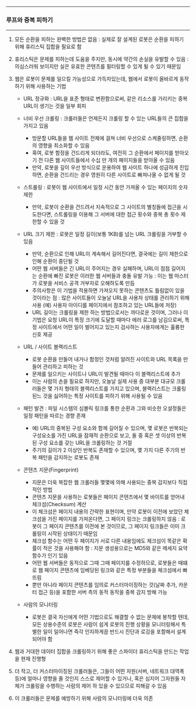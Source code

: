 -----
### 루프와 중복 피하기
-----
1. 모든 순환을 피하는 완벽한 방법은 없음 : 실제로 잘 설계된 로봇은 순환을 피하기 위해 휴리스틱 집합을 필요로 함
2. 휴리스틱은 문제를 피하는데 도움을 주지만, 동시에 약간의 손실을 유발할 수 있음 : 의심스러워 보이지만 실은 유효한 콘텐츠를 필터링할 수 있게 될 수 있기 때문임
3. 웹은 로봇이 문제를 일으킬 가능성으로 가득차있는데, 웹에서 로봇이 올바르게 동작하기 위해 사용하는 기법
   - URL 정규화 : URL을 표준 형태로 변환함으로써, 같은 리소스를 가리키는 중복 URL이 생기는 것을 일부 회피
   - 너비 우선 크롤링 : 크롤러들은 언제든지 크롤링 할 수 있는 URL들의 큰 집합을 가지고 있음
     + 방문할 URL들을 웹 사이트 전체에 걸쳐 너비 우선으로 스케줄링하면, 순환의 영향을 최소화할 수 있음
     + 혹여, 로봇 함정을 건드리게 되더라도, 여전히 그 순환에서 페이지를 받아오기 전 다른 웹 사이트들에서 수십 만 개의 페이지들을 받아올 수 있음
     + 만약, 로봇을 깊이 우선 방식으로 운용하여 웹 사이트 하나에 성급하게 진입하면, 순환을 건드리는 경우 영원히 다른 사이트로 빠져나올 수 없게 될 것

   - 스트롤링 : 로봇이 웹 사이트에서 일정 시간 동안 가져올 수 있는 페이지의 숫자 제한
     + 만약, 로봇이 순환을 건드려서 지속적으로 그 사이트의 별칭들에 접근을 시도한다면, 스트롤링을 이용해 그 서버에 대한 접근 횟수와 중복 총 횟수 제한할 수 있을 것

   - URL 크기 제한 : 로봇은 일정 길이(보통 1KB)를 넘는 URL 크롤링을 거부할 수 있음
     + 만약, 순환으로 인해 URL이 계속해서 길어진다면, 결국에는 길이 제한으로 인해 순환이 중단될 것
     + 어떤 웹 서버들은 긴 URL이 주어지는 경우 실패하며, URL이 점점 길어지는 순환에 빠진 로봇은 이러한 웹 서버들과 충돌 유발 가능 : 이는 웹 마스터가 로봇을 서비스 공격 거부자로 오해하도록 만듬
     + 주의사항은 이 기법을 적용하면 가져오지 못하는 콘텐츠도 틀림없이 있을 것이라는 점 : 많은 사이트들이 오늘날 URL을 사용자 상태를 관리하기 위해 사용 (예) 사용자 아이디를 페이지에서 참조하고 있는 URL들에 저장)
     + URL 길이는 크롤링을 제한 하는 방법으로서는 까다로운 것이며, 그러나 이 기법은 요청 URL이 특정 크기에 도달할 때마다 에러 로그를 남김으로써, 특정 사이트에서 어떤 일이 벌어지고 있는지 검사하는 사용자에게는 훌륭한 신호 제공

   - URL / 사이트 블랙리스트
     + 로봇 순환을 만들어 내거나 함정인 것처럼 알려진 사이트와 URL 목록을 만들어 관리하고 피하는 것
     + 문제를 일으키는 사이트나 URL이 발견될 때마다 이 블랙리스트에 추가
     + 이는 사람의 손을 필요로 하지만, 오늘날 실제 사용 중 대부분 대규모 크롤러들은 몇 가지 형태의 블랙리스트를 가지고 있으며, 블랙리스트는 크롤링 된느 것을 싫어하는 특정 사이트를 피하기 위해 사용될 수 있음
    
   - 패턴 발견 : 파일 시스템의 심볼릭 링크를 통한 순환과 그와 비슷한 오설정들은 일정 패턴을 따르는 경향 존재
     + 예) URL의 중복된 구성 요소와 함께 길어질 수 있으며, 몇 로봇은 반복되는 구성요소를 가진 URL을 잠재적 순환으로 보고, 둘 중 혹은 셋 이상의 반복된 구성 요소를 갖는 URL을 크롤링하는 것 거절
     + 주기의 길이가 2 이상인 반복도 존재할 수 있으며, 몇 가지 다른 주기의 반복 패턴을 감지하는 로봇도 존재

   - 콘텐츠 지문(Fingerprint)
     + 지문은 더욱 복잡한 웹 크롤러들 몇몇에 의해 사용되는 중복 감지보다 직접적인 방법
     + 콘텐츠 지문을 사용하는 로봇들은 페이지 콘텐츠에서 몇 바이트를 얻어내 체크섬(Checksum) 계산
     + 이 체크섬은 페이지 내용의 간략한 표현이며, 만약 로봇이 이전에 보았던 체크섬을 가진 페이지를 가져온다면, 그 페이지 링크는 크롤링하지 않음 : 로봇이 그 페이지 콘텐츠를 이전에 본 것이므로, 그 페이지 링크들은 이미 크롤링이 시작된 상태이기 때문임
     + 체크섬 함수는 어떤 두 페이지가 서로 다른 내용임에도 체크섬이 똑같은 확률이 적은 것을 사용해야 함 : 지문 생성용으로는 MD5와 같은 메세지 요약 함수가 인기 있음
     + 어떤 웹 서버들은 동적으로 그때 그때 페이지를 수정하므로, 로봇들은 때떄로 웹 페이지 콘텐츠에 임베딩된 링크와 같은 특정 부분들을 체크섬에서 빠뜨림
     + 뿐만 아니라 페이지 콘텐츠를 임의로 커스터마이징하는 것(날짜 추가, 카운터 접근 등)을 포함한 서버 측의 동적 동작을 중복 감지 방해 가능

   - 사람의 모니터링
     + 로봇은 결국 자신에게 어떤 기법으로도 해결할 수 없는 문제에 봉착할 텐데, 모든 상용수준의 로봇은 사람이 쉽게 로봇의 진행 상황을 모니터링해서 특별한 일이 일어나면 즉각 인지하게끔 반드시 진단과 로깅을 포함해서 설계되어야 함

4. 웹과 거대한 데이터 집합을 크롤링하기 위해 좋은 스파이더 휴리스틱을 만드는 작업을 현재 진행형
5. 더 작고, 더 커스터마이징된 크롤러들은, 그들이 어떤 자원(서버, 네트워크 대역폭 등)에 얼마나 영향을 줄 것인지 스스로 제어할 수 있거나, 혹은 심지어 그자원들 자체가 크롤링을 수행하는 사람의 제어 하 있을 수 있으므로 피해갈 수 있음
6. 이 크롤러들은 문제를 예방하기 위해 사람의 모니터링에 더욱 의존
